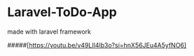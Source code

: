 # Laravel-ToDo-App
made with laravel framework

#####[https://youtu.be/v49LIl4lb3o?si=hnX56JEu4A5yfNO6]
